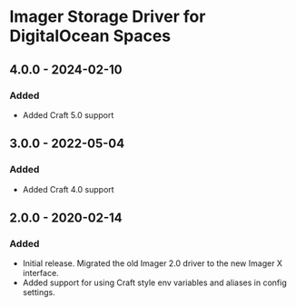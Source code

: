 # Imager Storage Driver for DigitalOcean Spaces

## 4.0.0 - 2024-02-10

### Added
- Added Craft 5.0 support


## 3.0.0 - 2022-05-04

### Added
- Added Craft 4.0 support


## 2.0.0 - 2020-02-14

### Added
- Initial release. Migrated the old Imager 2.0 driver to the new Imager X interface.
- Added support for using Craft style env variables and aliases in config settings.

